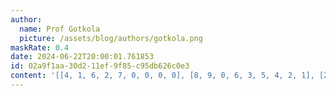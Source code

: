 ```yaml
---
author:
  name: Prof Gotkola
  picture: /assets/blog/authors/gotkola.png
maskRate: 0.4
date: 2024-06-22T20:00:01.761853
id: 02a9f1aa-30d2-11ef-9f85-c95db626c0e3
content: '[[4, 1, 6, 2, 7, 0, 0, 0, 0], [8, 9, 0, 6, 3, 5, 4, 2, 1], [2, 3, 5, 4, 9, 1, 7, 0, 0], [0, 0, 3, 0, 1, 0, 0, 7, 5], [0, 0, 0, 7, 0, 9, 0, 1, 0], [0, 4, 1, 3, 0, 2, 0, 9, 0], [0, 0, 0, 9, 4, 0, 0, 5, 2], [6, 0, 0, 1, 2, 7, 8, 4, 3], [0, 2, 4, 5, 8, 0, 9, 6, 0]]'
---
```

